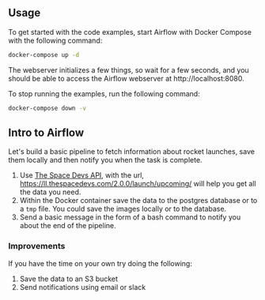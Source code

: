 ## Usage

To get started with the code examples, start Airflow with Docker Compose with the following command:

```bash
docker-compose up -d
```

The webserver initializes a few things, so wait for a few seconds, and you should be able to access the
Airflow webserver at http://localhost:8080.

To stop running the examples, run the following command:

```bash
docker-compose down -v
```

## Intro to Airflow

Let's build a basic pipeline to fetch information about rocket launches, save them locally and then notify you when the task is complete.

1. Use [The Space Devs API](https://thespacedevs.com/llapi), with the url, https://ll.thespacedevs.com/2.0.0/launch/upcoming/ will help you get all the data you need.
2. Within the Docker container save the data to the postgres database or to a `tmp` file. You could save the images locally or to the database.
3. Send a basic message in the form of a bash command to notify you about the end of the pipeline.

### Improvements

If you have the time on your own try doing the following:

1. Save the data to an S3 bucket
2. Send notifications using email or slack
